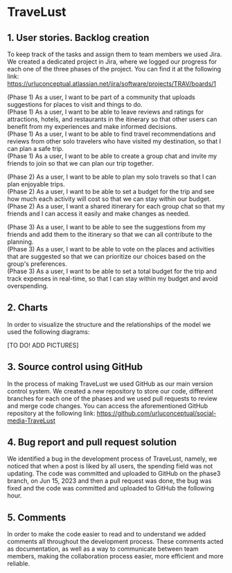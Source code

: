 # TraveLust

## 1. User stories. Backlog creation
To keep track of the tasks and assign them to team members we used Jira. We created a dedicated project in Jira, where we logged our progress for each one of the three phases of the project. You can find it at the following link: https://urluconceptual.atlassian.net/jira/software/projects/TRAV/boards/1  

(Phase 1) As a user, I want to be part of a community that uploads suggestions for places to visit and things to do.  
(Phase 1) As a user, I want to be able to leave reviews and ratings for attractions, hotels, and restaurants in the itinerary so that other users can benefit from my experiences and make informed decisions.  
(Phase 1) As a user, I want to be able to find travel recommendations and reviews from other solo travelers who have visited my destination, so that I can plan a safe trip.  
(Phase 1) As a user, I want to be able to create a group chat and invite my friends to join so that we can plan our trip together.  

(Phase 2) As a user, I want to be able to plan my solo travels so that I can plan enjoyable trips.  
(Phase 2) As a user, I want to be able to set a budget for the trip and see how much each activity will cost so that we can stay within our budget.  
(Phase 2) As a user, I want a shared itinerary for each group chat so that my friends and I can access it easily and make changes as needed.  

(Phase 3) As a user, I want to be able to see the suggestions from my friends and add them to the itinerary so that we can all contribute to the planning.  
(Phase 3) As a user, I want to be able to vote on the places and activities that are suggested so that we can prioritize our choices based on the group's preferences.  
(Phase 3) As a user, I want to be able to set a total budget for the trip and track expenses in real-time, so that I can stay within my budget and avoid overspending.  

## 2. Charts
In order to visualize the structure and the relationships of the model we used the following diagrams:

[TO DO! ADD PICTURES]



## 3. Source control using GitHub
In the process of making TraveLust we used GitHub as our main version control system. We created a new repository to store our code, different branches for each one of the phases and we used pull requests to review and merge code changes. You can access the aforementioned GitHub repository at the following link: https://github.com/urluconceptual/social-media-TraveLust



## 4. Bug report and pull request solution
We identified a bug in the development process of TraveLust, namely, we noticed that when a post is liked by all users, the spending field was not updating. The code was committed and uploaded to GitHub on the phase3 branch, on Jun 15, 2023 and then a pull request was done, the bug was fixed and the code was committed and uploaded to GitHub the following hour.

## 5. Comments

In order to make the code easier to read and to understand we added comments all throughout the development process. These comments acted as documentation, as well as a way to communicate between team members, making the collaboration process easier, more efficient and more reliable.

